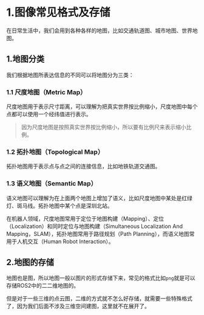 # 1.图像常见格式及存储

在日常生活中，我们会用到各种各样的地图，比如交通轨道图、城市地图、世界地图。

## 1.地图分类

我们根据地图所表达信息的不同可以将地图分为三类：

### 1.1 尺度地图（Metric Map）

尺度地图用于表示尺寸距离，可以理解为把真实世界按比例缩小，尺度地图中每个点都可以使用一个经纬值进行表示。

> 因为尺度地图是按照真实世界按比例缩小，所以要有比例尺来表示缩小比例。

### 1.2 拓扑地图（Topological Map）

拓扑地图用于表示点与点之间的连接信息，比如地铁轨道交通图。

### 1.3 语义地图（Semantic Map）

语义地图可以理解为在上面两个地图上增加了语义，比如尺度地图中某处是红绿灯、斑马线。拓扑地图中某个点是深圳北站。

在机器人领域，尺度地图常用于定位于地图构建（Mapping）、定位（Localization）和同时定位与地图构建（Simultaneous Localization And Mapping，SLAM），拓扑地图常用于路径规划（Path Planning），而语义地图常用于人机交互（Human Robot Interaction）。



## 2.地图的存储

地图也是图，所以地图一般以图片的形式存储下来，常见的格式比如`png`就是可以存储ROS2中的二二维地图的。

但是对于一些三维的点云图，二维的方式就不怎么好存储，就需要一些特殊格式了，因为我们后面不涉及三维空间建图，这里就不在展开了。













